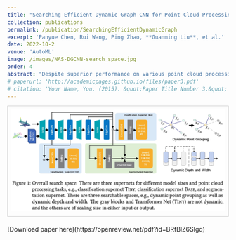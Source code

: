 ```yaml
---
title: "Searching Efficient Dynamic Graph CNN for Point Cloud Processing"
collection: publications
permalink: /publication/SearchingEfficientDynamicGraph
excerpt: 'Panyue Chen, Rui Wang, Ping Zhao, **Guanming Liu**, et al.'
date: 2022-10-2
venue: 'AutoML'
image: /images/NAS-DGCNN-search_space.jpg
order: 4
abstract: "Despite superior performance on various point cloud processing tasks, convolutional neural networks (CNN) are challenged by deploying on resource-constraint devices such as cars and cellphones. Most existing convolution variants, such as dynamic graph CNN (DGCNN), require elaborately manual design and scaling-up across various constraints to accommodate multiple hardware deployments. It results in a massive amount of computation and limits the further application of these models. To this end, we propose a one-shot neural architecture search method for point cloud processing to achieve efficient inference and storage across various constraints.We conduct our method with DGCNN to create a compressed model.Extensive experiments on the point cloud classification and part segmentation tasks strongly evidence the benefits of the proposed method. Compared with the original network, we achieve 17.5$\times$ computation saving on the classification task with the comparable performance and obtain a 2.7$\times$ model compression ratio on the part segmentation task with slight IoU loss."
# paperurl: 'http://academicpages.github.io/files/paper3.pdf'
# citation: 'Your Name, You. (2015). &quot;Paper Title Number 3.&quot; <i>Journal 1</i>. 1(3).'
---
```

<!-- This paper is about the number 3. The number 4 is left for future work. -->
<div style="border: 1px solid #ccc; padding: 8px; margin-bottom: 20px;">
  <img src="/images/NAS-DGCNN-search_space.jpg" alt="NAS-DGCNN-search_space">
</div>
[Download paper here](https://openreview.net/pdf?id=BRfBlZ6SIgq)

<!-- Recommended citation: Your Name, You. (2015). "Paper Title Number 3." <i>Journal 1</i>. 1(3). -->